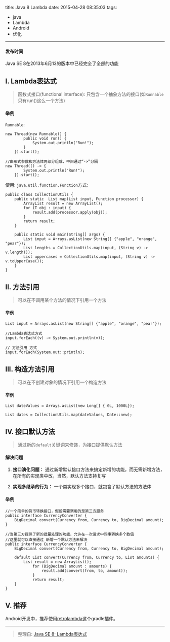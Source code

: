 title: Java 8 Lambda
date: 2015-04-28 08:35:03
tags:
- java
- Lambda
- Android
- 优化

---

#### 发布时间
Java SE 8在2013年6月13的版本中已经完全了全部的功能

## I. Lambda表达式
> 函数式接口(functional interface): 只包含一个抽象方法的接口(如`Runnable`只有run()这么一个方法)



#### 举例
`Runnable`:

```
new Thread(new Runnable() {
        public void run() {
            System.out.println("Run!");
        }
    }).start();
```

```
//由形式参数和方法体两部分组成，中间通过“->”分隔
new Thread(() -> {
        System.out.println("Run!");
    }).start();
```

<!--more-->


使用: `java.util.function.Function`方式:

```
public class CollectionUtils {
    public static  List map(List input, Function processor) {
        ArrayList result = new ArrayList();
        for (T obj : input) {
            result.add(processor.apply(obj));
        }
        return result;
    }
    
    public static void main(String[] args) {
        List input = Arrays.asList(new String[] {"apple", "orange", "pear"});
        List lengths = CollectionUtils.map(input, (String v) -> v.length());
        List uppercases = CollectionUtils.map(input, (String v) -> v.toUpperCase());
    }
}
```

## II. 方法引用

> 可以在不调用某个方法的情况下引用一个方法

#### 举例

```
List input = Arrays.asList(new String[] {"apple", "orange", "pear"});

//Lambda表达式方式
input.forEach((v) -> System.out.println(v));

// 方法引用 方式
input.forEach(System.out::println);
```

## III. 构造方法引用

> 可以在不创建对象的情况下引用一个构造方法

#### 举例

```
List dateValues = Arrays.asList(new Long[] { 0L, 1000L});

List dates = CollectionUtils.map(dateValues, Date::new);
```

## IV. 接口默认方法

> 通过新的`default`关键词来修饰，为接口提供默认方法

#### 解决问题

1. **接口演化问题：** 通过新增默认接口方法来搞定新增的功能，而无需新增方法，在所有的实现类中改，当然，默认方法支持复写

2. **实现多继承的行为：** 一个类实现多个接口，就包含了默认方法的方法体

#### 举例

```
//一个简单的货币转换接口，假设需要调用的是第三方服务
public interface CurrencyConverter {
    BigDecimal convert(Currency from, Currency to, BigDecimal amount);
}
```

```
//当第三方提供了新的批量处理的功能，允许在一次请求中同事转换多个数值
//这里就可以直接通过 新增一个默认方法来解决
public interface CurrencyConverter {
    BigDecimal convert(Currency from, Currency to, BigDecimal amount);

    default List convert(Currency from, Currency to, List amounts) {
        List result = new ArrayList();
            for (BigDecimal amount : amounts) {
                result.add(convert(from, to, amount));
            }
            return result;
    }
}
```

## V. 推荐

Android开发中，推荐使用[retrolambda](https://github.com/evant/gradle-retrolambda)这个gradle插件。

----
> 整理自: [Java SE 8: Lambda表达式](http://www.infoq.com/cn/articles/Java-se-8-lambda)
